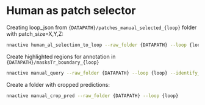 # Human as patch selector


Creating loop_json from `{DATAPATH}/patches_manual_selected_{loop}` folder with patch_size=X,Y,Z:
```bash
nnactive human_al_selection_to_loop --raw_folder {DATAPATH} --loop {loop} --patch_size "[{patch_size}]"
```

Create highlighted regions for annotation in `{DATAPATH}/masksTr_boundary_{loop}`
```bash
nnactive manual_query --raw_folder {DATAPATH} --loop {loop} --identify_patches True
```

Create a folder with cropped predictions:
```bash
nnactive manual_crop_pred --raw_folder {DATAPATH} --loop {loop}
```
